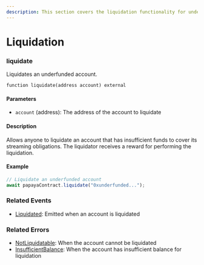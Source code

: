 ```yaml
---
description: This section covers the liquidation functionality for underfunded accounts.
---
```


# Liquidation

### liquidate

Liquidates an underfunded account.

```solidity
function liquidate(address account) external
```

#### Parameters

* `account` (address): The address of the account to liquidate

#### Description

Allows anyone to liquidate an account that has insufficient funds to cover its streaming obligations. The liquidator receives a reward for performing the liquidation.

#### Example

```javascript
// Liquidate an underfunded account
await papayaContract.liquidate("0xunderfunded...");
```

### Related Events

* [Liquidated](https://app.gitbook.com/o/qmYNDgxzLtvTeLBHbPpz/s/crhGDzgi59PyfFaJtlVP/~/changes/67/protocol/events/core-events#liquidated): Emitted when an account is liquidated

### Related Errors

* [NotLiquidatable](https://app.gitbook.com/o/qmYNDgxzLtvTeLBHbPpz/s/crhGDzgi59PyfFaJtlVP/~/changes/67/protocol/error-codes#notliquidatable): When the account cannot be liquidated
* [InsufficientBalance](https://app.gitbook.com/o/qmYNDgxzLtvTeLBHbPpz/s/crhGDzgi59PyfFaJtlVP/~/changes/67/protocol/error-codes#insufficientbalance): When the account has insufficient balance for liquidation
